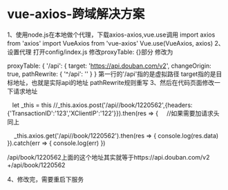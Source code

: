 # vue-axios-跨域解决方案

1、使用node.js在本地做个代理，下载axios-axios,vue.use调用
import axios from 'axios'
import VueAxios from 'vue-axios'
Vue.use(VueAxios, axios)
2、设置代理
打开config/index.js
修改proxyTable: {}部分
修改为

proxyTable: {
      '/api': {
             target: 'https://api.douban.com/v2',
             changeOrigin: true,
             pathRewrite: {
             '^/api': ''
           }
       }
第一行的'/api'指的是虚拟路径
target指的是目标地址，也就是实际api的地址
pathRewrite规则重写
3、然后在代码页面修改一下请求地址  

    
    let _this = this
     //_this.axios.post('/api//book/1220562',{headers:{'TransactionID':'123','XClientIP':'122'}}).then(res => {
     //如果需要加请求头 同上
     
     
     _this.axios.get('/api//book/1220562').then(res => {
         console.log(res.data)
       }).catch(err => {
         console.log(err)
       })

/api/book/1220562上面的这个地址其实就等于https://api.douban.com/v2 +/api/book/1220562

4、修改完，需要重启下服务
